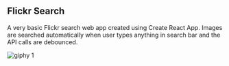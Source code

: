 ## Flickr Search
A very basic Flickr search web app created using Create React App. Images are searched automatically when user types anything in search bar and the API calls are debounced.

![giphy 1](https://media.giphy.com/media/3ohhwfMc4MWJK01qWk/giphy.gif)

